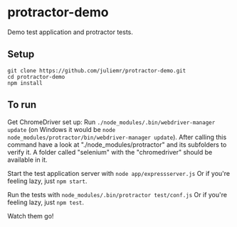 protractor-demo
===============

Demo test application and protractor tests.

Setup
-----

    git clone https://github.com/juliemr/protractor-demo.git
    cd protractor-demo
    npm install

To run
------
Get ChromeDriver set up: Run `./node_modules/.bin/webdriver-manager update` 
(on Windows it would be `node node_modules/protractor/bin/webdriver-manager update`).
After calling this command have a look at "./node_modules/protractor" and its 
subfolders to verify it. A folder called "selenium" with the "chromedriver" 
should be available in it.

Start the test application server with
`node app/expressserver.js`
Or if you're feeling lazy, just `npm start`.

Run the tests with
`node_modules/.bin/protractor test/conf.js`
Or if you're feeling lazy, just `npm test`.

Watch them go!

